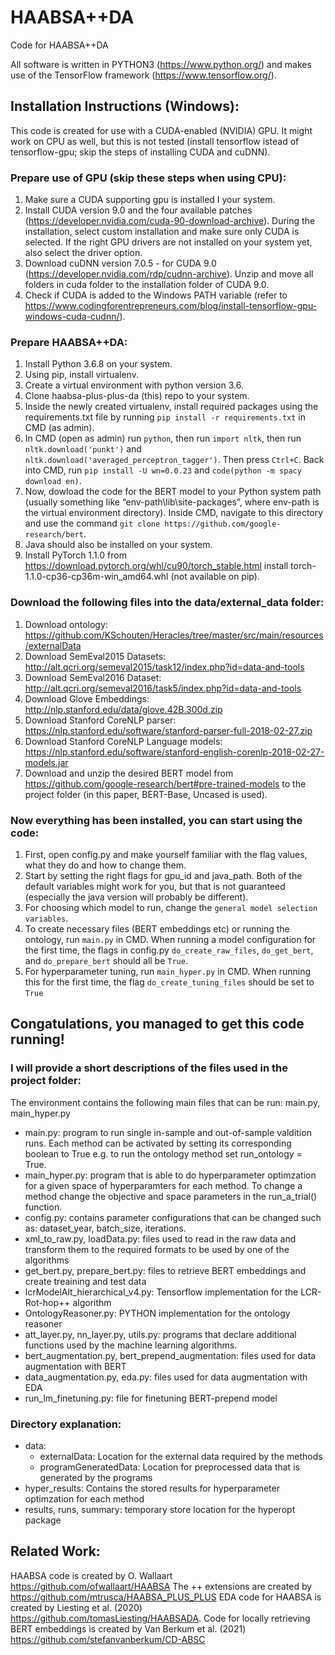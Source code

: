 # HAABSA++DA
Code for HAABSA++DA

All software is written in PYTHON3 (https://www.python.org/) and makes use of the TensorFlow framework (https://www.tensorflow.org/).

## Installation Instructions (Windows):
This code is created for use with a CUDA-enabled (NVIDIA) GPU. It might work on CPU as well, but this is not tested (install tensorflow istead of tensorflow-gpu; skip the steps of installing CUDA and cuDNN).

### Prepare use of GPU (skip these steps when using CPU):
1. Make sure a CUDA supporting gpu is installed I your system.
2. Install CUDA version 9.0 and the four available patches (https://developer.nvidia.com/cuda-90-download-archive). During the installation, select custom installation and make sure only CUDA is selected. If the right GPU drivers are not installed on your system yet, also select the driver option.
3. Download cuDNN version 7.0.5 - for CUDA 9.0 (https://developer.nvidia.com/rdp/cudnn-archive). Unzip and move all folders in cuda folder to the installation folder of CUDA 9.0.
4. Check if CUDA is added to the Windows PATH variable (refer to https://www.codingforentrepreneurs.com/blog/install-tensorflow-gpu-windows-cuda-cudnn/). 

### Prepare HAABSA++DA:
1. Install Python 3.6.8 on your system.
2. Using pip, install virtualenv.
3. Create a virtual environment with python version 3.6.
4. Clone haabsa-plus-plus-da (this) repo to your system. 
5. Inside the newly created virtualenv, install required packages using the requirements.txt file by running `pip install -r requirements.txt` in CMD (as admin).
6. In CMD (open as admin) run `python`, then run `import nltk`, then run `nltk.download('punkt')` and `nltk.download('averaged_perceptron_tagger')`. Then press `Ctrl+C`. Back into CMD, run `pip install -U wn=0.0.23` and `code(python -m spacy download en)`.
7. Now, dowload the code for the BERT model to your Python system path (usually something like “env-path\lib\site-packages”, where env-path is the virtual environment directory). Inside CMD, navigate to this directory and use the command `git clone https://github.com/google-research/bert`.
8. Java should also be installed on your system. 
9. Install PyTorch 1.1.0 from https://download.pytorch.org/whl/cu90/torch_stable.html install torch-1.1.0-cp36-cp36m-win_amd64.whl (not available on pip).

### Download the following files into the data/external_data folder:
1. Download ontology: https://github.com/KSchouten/Heracles/tree/master/src/main/resources/externalData
2. Download SemEval2015 Datasets: http://alt.qcri.org/semeval2015/task12/index.php?id=data-and-tools
3. Download SemEval2016 Dataset: http://alt.qcri.org/semeval2016/task5/index.php?id=data-and-tools
4. Download Glove Embeddings: http://nlp.stanford.edu/data/glove.42B.300d.zip
5. Download Stanford CoreNLP parser: https://nlp.stanford.edu/software/stanford-parser-full-2018-02-27.zip
6. Download Stanford CoreNLP Language models: https://nlp.stanford.edu/software/stanford-english-corenlp-2018-02-27-models.jar
7. Download and unzip the desired BERT model from https://github.com/google-research/bert#pre-trained-models to the project folder (in this paper, BERT-Base, Uncased is used).

### Now everything has been installed, you can start using the code:
1. First, open config.py and make yourself familiar with the flag values, what they do and how to change them.
2. Start by setting the right flags for gpu_id and java_path. Both of the default variables might work for you, but that is not guaranteed (especially the java version will probably be different).
3. For choosing which model to run, change the `general model selection variables`.
4. To create necessary files (BERT embeddings etc) or running the ontology, run `main.py` in CMD. When running a model configuration for the first time, the flags in config.py `do_create_raw_files`, `do_get_bert`, and `do_prepare_bert` should all be `True`. 
5. For hyperparameter tuning, run `main_hyper.py` in CMD. When running this for the first time, the flag `do_create_tuning_files` should be set to `True`

## Congatulations, you managed to get this code running!
### I will provide a short descriptions of the files used in the project folder:
The environment contains the following main files that can be run: main.py, main_hyper.py
- main.py: program to run single in-sample and out-of-sample valdition runs. Each method can be activated by setting its corresponding boolean to True e.g. to run the ontology method set run_ontology = True.
- main_hyper.py: program that is able to do hyperparameter optimzation for a given space of hyperparamters for each method. To change a method change the objective and space parameters in the run_a_trial() function.
- config.py: contains parameter configurations that can be changed such as: dataset_year, batch_size, iterations.
- xml_to_raw.py, loadData.py: files used to read in the raw data and transform them to the required formats to be used by one of the algorithms
- get_bert.py, prepare_bert.py: files to retrieve BERT embeddings and create treaining and test data
- lcrModelAlt_hierarchical_v4.py: Tensorflow implementation for the LCR-Rot-hop++ algorithm
- OntologyReasoner.py: PYTHON implementation for the ontology reasoner
- att_layer.py, nn_layer.py, utils.py: programs that declare additional functions used by the machine learning algorithms.
- bert_augmentation.py, bert_prepend_augmentation: files used for data augmentation with BERT
- data_augmentation.py, eda.py: files used for data augmentation with EDA
- run_lm_finetuning.py: file for finetuning BERT-prepend model

### Directory explanation:
- data:
	- externalData: Location for the external data required by the methods
	- programGeneratedData: Location for preprocessed data that is generated by the programs
- hyper_results: Contains the stored results for hyperparameter optimzation for each method
- results, runs, summary: temporary store location for the hyperopt package

## Related Work: ##
HAABSA code is created by O. Wallaart https://github.com/ofwallaart/HAABSA
The ++ extensions are created by https://github.com/mtrusca/HAABSA_PLUS_PLUS
EDA code for HAABSA is created by Liesting et al. (2020) https://github.com/tomasLiesting/HAABSADA.
Code for locally retrieving BERT embeddings is created by Van Berkum et al. (2021) https://github.com/stefanvanberkum/CD-ABSC
